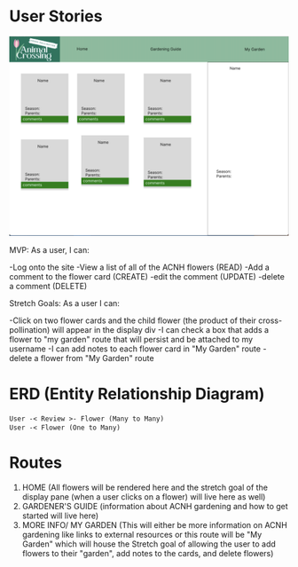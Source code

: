 # User Stories
![page mock up](/images/Screen%20Shot%202022-07-08%20at%203.36.43%20PM.png "mockup")

MVP: As a user, I can:

  -Log onto the site
  -View a list of all of the ACNH flowers (READ)
  -Add a comment to the flower card (CREATE)
  -edit the comment (UPDATE)
  -delete a comment (DELETE)
  
  Stretch Goals: As a user I can:

  -Click on two flower cards and the child flower (the product of their cross-pollination) will appear in the display div
  -I can check a box that adds a flower to "my garden" route that will persist and be attached to my username
  -I can add notes to each flower card in "My Garden" route
  -delete a flower from "My Garden" route
  # ERD (Entity Relationship Diagram)
    User -< Review >- Flower (Many to Many)
    User -< Flower (One to Many)

  # Routes
  1. HOME (All flowers will be rendered here and the stretch goal of the display pane (when a user clicks on a flower) will live here as well)
  2. GARDENER'S GUIDE (information about ACNH gardening and how to get started will live here)
  3. MORE INFO/ MY GARDEN (This will either be more information on ACNH gardening like links to external resources or this route will be "My Garden" which will house the Stretch goal of allowing the user to add flowers to their "garden", add notes to the cards, and delete flowers)

